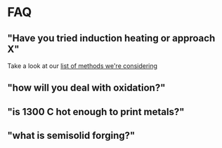# FAQ
## "Have you tried induction heating or approach X"
Take a look at our [list of methods we're considering](a-list-of-methods.md)

## "how will you deal with oxidation?" 

## "is 1300 C hot enough to print metals?" 

## "what is semisolid forging?"
